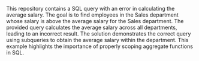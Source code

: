 This repository contains a SQL query with an error in calculating the average salary. The goal is to find employees in the Sales department whose salary is above the average salary for the Sales department. The provided query calculates the average salary across all departments, leading to an incorrect result. The solution demonstrates the correct query using subqueries to obtain the average salary within the department. This example highlights the importance of properly scoping aggregate functions in SQL.